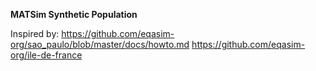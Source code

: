 **MATSim Synthetic Population**

Inspired by:
https://github.com/eqasim-org/sao_paulo/blob/master/docs/howto.md
https://github.com/eqasim-org/ile-de-france


